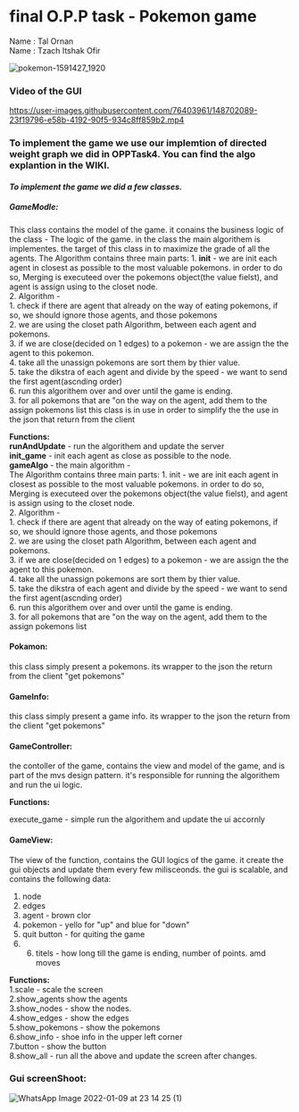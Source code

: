 # final O.P.P task - **Pokemon game**

Name : Tal Ornan <br />
Name : Tzach Itshak Ofir <br />


![pokemon-1591427_1920](https://user-images.githubusercontent.com/76403961/148697885-be26bf80-4612-46c3-9d91-225fc1206909.jpg)

### ****Video of the GUI****
https://user-images.githubusercontent.com/76403961/148702089-23f19796-e58b-4192-90f5-934c8ff859b2.mp4

### ****To implement the game we use our implemtion of directed weight graph we did in OPPTask4. You can find the algo explantion in the WIKI.****
 
#### *****To implement the game we did a few classes.*****

##### ****GameModle:****
This class contains the model of the game. it conains the business logic of the class - 
        The logic of the game. in the class the main algorithem is implementes. the target of this class in to maximize
        the grade of all the agents.
        The  Algorithm contains three main parts:
            1. ******init****** - we are init each agent in closest as possible to the most valuable pokemons. in order to do so,
            Merging is executeed over the pokemons object(the value fielst), and agent is assign using to the closet node.<br />
            2.  Algorithm -<br />
                1. check if there are agent that already on the way of eating pokemons, if so, we should ignore those agents, and those pokemons<br />
                2. we are using the closet path  Algorithm, between each agent and pokemons.<br />
                3. if we are close(decided on 1 edges) to a pokemon - we are assign the the agent to this pokemon.<br />
                4. take all the unassign pokemons are sort them by thier value.<br />
                5. take the dikstra of each agent and divide by the speed - we want to send the first agent(ascnding order)<br />
                6. run this algorithem over and over until the game is ending.<br />
            3. for all pokemons that are "on the way on the agent, add them to the assign pokemons list
        this class is in use in order to simplify the the use in the json that return from the client


**Functions:**<br />
******runAndUpdate****** - run the algorithem and update the server<br />
******init_game****** - init each agent as close as possible to the node.<br />
******gameAlgo****** - the main algorithm -<br /> 
        The Algorithm contains three main parts:
            1. init - we are init each agent in closest as possible to the most valuable pokemons. in order to do so,
            Merging is executeed over the pokemons object(the value fielst), and agent is assign using to the closet node.<br />
            2.  Algorithm -<br />
                1. check if there are agent that already on the way of eating pokemons, if so, we should ignore those agents, and those pokemons<br />
                2. we are using the closet path  Algorithm, between each agent and pokemons.<br />
                3. if we are close(decided on 1 edges) to a pokemon - we are assign the the agent to this pokemon.<br />
                4. take all the unassign pokemons are sort them by thier value.<br />
                5. take the dikstra of each agent and divide by the speed - we want to send the first agent(ascnding order)<br />
                6. run this algorithem over and over until the game is ending.<br />
            3. for all pokemons that are "on the way on the agent, add them to the assign pokemons list<br />


#### ****Pokamon:**** 
this class simply present a pokemons. its wrapper to the json the return from the client "get pokemons"

#### ****GameInfo:****
this class simply present a game info. its wrapper to the json the return from the client "get pokemons"

#### ****GameController:****
the contoller of the game, contains the view and model of the game, and is part of the mvs design pattern.
it's responsible for running the algorithem and run the ui logic.

**Functions:**<br />

execute_game - simple run the algorithem and update the ui accornly 


#### ****GameView:****
The view of the function, contains the GUI logics of the game.
it create the gui objects and update them every few milisceonds.
the gui is scalable, and contains the following data:<br />
1. node<br />
2. edges<br />
3. agent - brown clor<br />
4. pokemon - yello for "up" and blue for "down"<br />
5. quit button - for quiting the game<br />
6. 6. titels - how long till the game is ending, number of points. amd moves<br />


**Functions:**<br />
1.scale - scale the screen <br />
2.show_agents show the agents<br /> 
3.show_nodes - show the nodes.<br />
4.show_edges - show the edges<br />
5.show_pokemons - show the pokemons<br />
6.show_info - shoe info in the upper left corner<br />
7.button - show the button <br />
8.show_all - run all the above and update the screen after changes.<br />

### ****Gui screenShoot:****

![WhatsApp Image 2022-01-09 at 23 14 25 (1)](https://user-images.githubusercontent.com/76403961/148701856-8d1e608a-d696-42a7-9c7d-1097c8da2455.jpeg)


